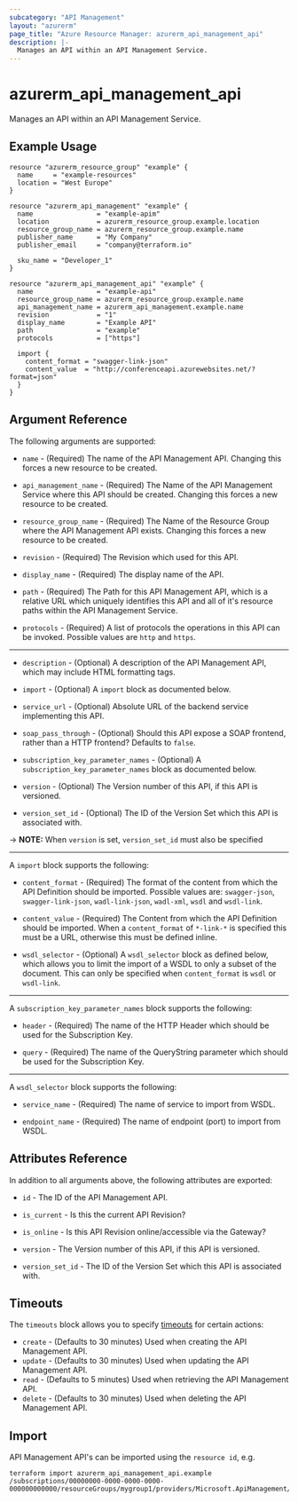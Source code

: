 ```yaml
---
subcategory: "API Management"
layout: "azurerm"
page_title: "Azure Resource Manager: azurerm_api_management_api"
description: |-
  Manages an API within an API Management Service.
---
```


# azurerm_api_management_api

Manages an API within an API Management Service.

## Example Usage

```hcl
resource "azurerm_resource_group" "example" {
  name     = "example-resources"
  location = "West Europe"
}

resource "azurerm_api_management" "example" {
  name                = "example-apim"
  location            = azurerm_resource_group.example.location
  resource_group_name = azurerm_resource_group.example.name
  publisher_name      = "My Company"
  publisher_email     = "company@terraform.io"

  sku_name = "Developer_1"
}

resource "azurerm_api_management_api" "example" {
  name                = "example-api"
  resource_group_name = azurerm_resource_group.example.name
  api_management_name = azurerm_api_management.example.name
  revision            = "1"
  display_name        = "Example API"
  path                = "example"
  protocols           = ["https"]

  import {
    content_format = "swagger-link-json"
    content_value  = "http://conferenceapi.azurewebsites.net/?format=json"
  }
}
```

## Argument Reference

The following arguments are supported:

* `name` - (Required) The name of the API Management API. Changing this forces a new resource to be created.

* `api_management_name` - (Required) The Name of the API Management Service where this API should be created. Changing this forces a new resource to be created.

* `resource_group_name` - (Required) The Name of the Resource Group where the API Management API exists. Changing this forces a new resource to be created.

* `revision` - (Required) The Revision which used for this API.

* `display_name` - (Required) The display name of the API.

* `path` - (Required) The Path for this API Management API, which is a relative URL which uniquely identifies this API and all of it's resource paths within the API Management Service.

* `protocols` - (Required) A list of protocols the operations in this API can be invoked. Possible values are `http` and `https`.

---

* `description` - (Optional) A description of the API Management API, which may include HTML formatting tags.

* `import` - (Optional) A `import` block as documented below.

* `service_url` - (Optional) Absolute URL of the backend service implementing this API.

* `soap_pass_through` - (Optional) Should this API expose a SOAP frontend, rather than a HTTP frontend? Defaults to `false`.

* `subscription_key_parameter_names` - (Optional) A `subscription_key_parameter_names` block as documented below.

* `version` - (Optional) The Version number of this API, if this API is versioned.

* `version_set_id` - (Optional) The ID of the Version Set which this API is associated with.

-> **NOTE:** When `version` is set, `version_set_id` must also be specified

---

A `import` block supports the following:

* `content_format` - (Required) The format of the content from which the API Definition should be imported. Possible values are: `swagger-json`, `swagger-link-json`, `wadl-link-json`, `wadl-xml`, `wsdl` and `wsdl-link`.

* `content_value` - (Required) The Content from which the API Definition should be imported. When a `content_format` of `*-link-*` is specified this must be a URL, otherwise this must be defined inline.

* `wsdl_selector` - (Optional) A `wsdl_selector` block as defined below, which allows you to limit the import of a WSDL to only a subset of the document. This can only be specified when `content_format` is `wsdl` or `wsdl-link`.

---

A `subscription_key_parameter_names` block supports the following:

* `header` - (Required) The name of the HTTP Header which should be used for the Subscription Key.

* `query` - (Required) The name of the QueryString parameter which should be used for the Subscription Key.

---

A `wsdl_selector` block supports the following:

* `service_name` - (Required) The name of service to import from WSDL.

* `endpoint_name` - (Required) The name of endpoint (port) to import from WSDL.

## Attributes Reference

In addition to all arguments above, the following attributes are exported:

* `id` - The ID of the API Management API.

* `is_current` - Is this the current API Revision?

* `is_online` - Is this API Revision online/accessible via the Gateway?

* `version` - The Version number of this API, if this API is versioned.

* `version_set_id` - The ID of the Version Set which this API is associated with.

## Timeouts

The `timeouts` block allows you to specify [timeouts](https://www.terraform.io/docs/configuration/resources.html#timeouts) for certain actions:

* `create` - (Defaults to 30 minutes) Used when creating the API Management API.
* `update` - (Defaults to 30 minutes) Used when updating the API Management API.
* `read` - (Defaults to 5 minutes) Used when retrieving the API Management API.
* `delete` - (Defaults to 30 minutes) Used when deleting the API Management API.

## Import

API Management API's can be imported using the `resource id`, e.g.

```shell
terraform import azurerm_api_management_api.example /subscriptions/00000000-0000-0000-0000-000000000000/resourceGroups/mygroup1/providers/Microsoft.ApiManagement/service/instance1/apis/api1
```
